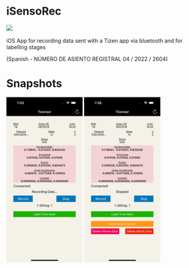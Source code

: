 # iSensoRec
<img src="https://img.shields.io/github/downloads/frangam/tizensor/iOSApp.ipa"/> 

iOS App for recording data sent with a Tizen app via bluetooth and for labelling stages

(Spanish - NÚMERO DE ASIENTO REGISTRAL 04 / 2022 / 2604)

# Snapshots

<img src="https://github.com/frangam/tizensor/blob/1.0/iOSAPP/doc/1.PNG" width="200">
<img src="https://github.com/frangam/tizensor/blob/1.0/iOSAPP/doc/2.PNG" width="200">
